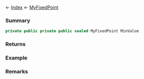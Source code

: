 ← [Index](Api-Index) ← [MyFixedPoint](VRage.MyFixedPoint)

### Summary

```csharp
private public private public sealed MyFixedPoint MinValue
```

### Returns

### Example

### Remarks

